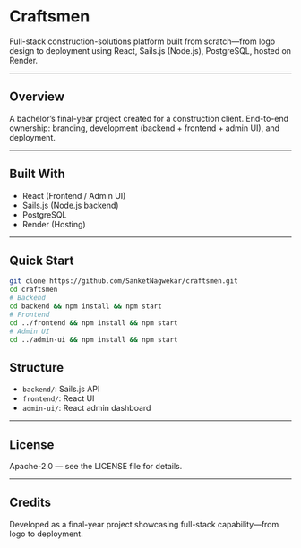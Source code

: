 # Craftsmen

Full-stack construction-solutions platform built from scratch—from logo design to deployment using React, Sails.js (Node.js), PostgreSQL, hosted on Render.

---

## Overview

A bachelor’s final-year project created for a construction client. End-to-end ownership: branding, development (backend + frontend + admin UI), and deployment.

---

## Built With

- React (Frontend / Admin UI)
- Sails.js (Node.js backend)
- PostgreSQL
- Render (Hosting)

---

## Quick Start

```bash
git clone https://github.com/SanketNagwekar/craftsmen.git
cd craftsmen
# Backend
cd backend && npm install && npm start
# Frontend
cd ../frontend && npm install && npm start
# Admin UI
cd ../admin-ui && npm install && npm start
```

## Structure

- `backend/`: Sails.js API
- `frontend/`: React UI
- `admin-ui/`: React admin dashboard

---

## License

Apache-2.0 — see the LICENSE file for details.

---

## Credits

Developed as a final-year project showcasing full-stack capability—from logo to deployment.
